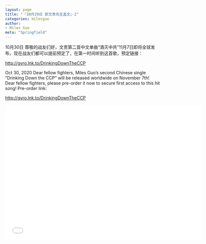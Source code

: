 ```yaml
---
layout: page
title: "『10月29日 郭文贵先生盖文』·2"
categories: milesguo
author:
- Miles Guo
meta: "Springfield"
---
```


10月30日 尊敬的战友们好，文贵第二首中文单曲“酒灭中共”11月7日即将全球发布，现在战友们都可以提前预定了，在第一时间听到这首歌，预定链接：

http://gyro.lnk.to/DrinkingDownTheCCP

Oct 30, 2020 Dear fellow fighters, Miles Guo’s second Chinese single “Drinking Down the CCP” will be released worldwide on November 7th! Dear fellow fighters, please pre-order it now to secure first access to this hit song!
Pre-order link:

http://gyro.lnk.to/DrinkingDownTheCCP 

<center>
<iframe width="640" height="440" src="../../../../video/milesguo/2020_10_29_Miles_Guo_Getter_2.MOV" frameborder="0" allow="accelerometer; autoplay; encrypted-media; gyroscope; picture-in-picture" allowfullscreen></iframe>
</center>
